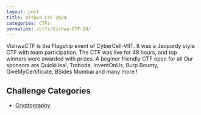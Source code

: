 ```yaml
---
layout: post
title: Vishwa CTF 2024
categories: CTFs
permalink: /ctfs/Vishwa-CTF-24/
---
```


VishwaCTF is the Flagship event of CyberCell-VIIT. It was a Jeopardy style CTF with team participation.
The CTF was live for 48 hours, and top winners were awarded with prizes. A beginer friendly CTF open for all
Our sponsors are QuickHeal, Traboda, InventOnUs, Burp Bounty, GiveMyCertificate, BSides Mumbai and many more !

## Challenge Categories
- [Cryptography](./Cryptography)
